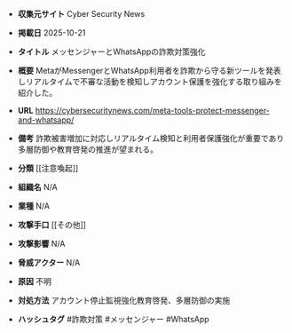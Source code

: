 - **収集元サイト**
Cyber Security News

- **掲載日**
2025-10-21

- **タイトル**
メッセンジャーとWhatsAppの詐欺対策強化

- **概要**
MetaがMessengerとWhatsApp利用者を詐欺から守る新ツールを発表しリアルタイムで不審な活動を検知しアカウント保護を強化する取り組みを紹介した。

- **URL**
https://cybersecuritynews.com/meta-tools-protect-messenger-and-whatsapp/

- **備考**
詐欺被害増加に対応しリアルタイム検知と利用者保護強化が重要であり多層防御や教育啓発の推進が望まれる。

- **分類**
[[注意喚起]]

- **組織名**
N/A

- **業種**
N/A

- **攻撃手口**
[[その他]]

- **攻撃影響**
N/A

- **脅威アクター**
N/A

- **原因**
不明

- **対処方法**
アカウント停止監視強化教育啓発、多層防御の実施

- **ハッシュタグ**
#詐欺対策 #メッセンジャー #WhatsApp
